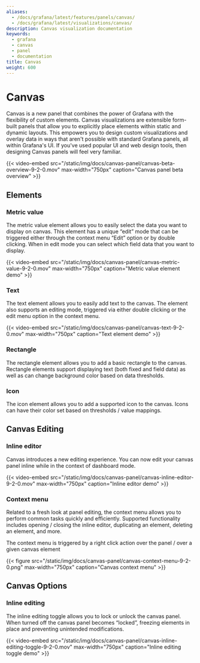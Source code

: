 ```yaml
---
aliases:
  - /docs/grafana/latest/features/panels/canvas/
  - /docs/grafana/latest/visualizations/canvas/
description: Canvas visualization documentation
keywords:
  - grafana
  - canvas
  - panel
  - documentation
title: Canvas
weight: 600
---
```


# Canvas

Canvas is a new panel that combines the power of Grafana with the flexibility of custom elements. Canvas visualizations are extensible form-built panels that allow you to explicitly place elements within static and dynamic layouts. This empowers you to design custom visualizations and overlay data in ways that aren't possible with standard Grafana panels, all within Grafana's UI. If you've used popular UI and web design tools, then designing Canvas panels will feel very familiar.

{{< video-embed src="/static/img/docs/canvas-panel/canvas-beta-overview-9-2-0.mov" max-width="750px" caption="Canvas panel beta overview" >}}

## Elements

### Metric value

The metric value element allows you to easily select the data you want to display on canvas. This element has a unique “edit” mode that can be triggered either through the context menu “Edit” option or by double clicking. When in edit mode you can select which field data that you want to display.

{{< video-embed src="/static/img/docs/canvas-panel/canvas-metric-value-9-2-0.mov" max-width="750px" caption="Metric value element demo" >}}

### Text

The text element allows you to easily add text to the canvas. The element also supports an editing mode, triggered via either double clicking or the edit menu option in the context menu.

{{< video-embed src="/static/img/docs/canvas-panel/canvas-text-9-2-0.mov" max-width="750px" caption="Text element demo" >}}

### Rectangle

The rectangle element allows you to add a basic rectangle to the canvas. Rectangle elements support displaying text (both fixed and field data) as well as can change background color based on data thresholds.

### Icon

The icon element allows you to add a supported icon to the canvas. Icons can have their color set based on thresholds / value mappings.

## Canvas Editing

### Inline editor

Canvas introduces a new editing experience. You can now edit your canvas panel inline while in the context of dashboard mode.

{{< video-embed src="/static/img/docs/canvas-panel/canvas-inline-editor-9-2-0.mov" max-width="750px" caption="Inline editor demo" >}}

### Context menu

Related to a fresh look at panel editing, the context menu allows you to perform common tasks quickly and efficiently. Supported functionality includes opening / closing the inline editor, duplicating an element, deleting an element, and more.

The context menu is triggered by a right click action over the panel / over a given canvas element

{{< figure src="/static/img/docs/canvas-panel/canvas-context-menu-9-2-0.png" max-width="750px" caption="Canvas context menu" >}}

## Canvas Options

### Inline editing

The inline editing toggle allows you to lock or unlock the canvas panel. When turned off the canvas panel becomes “locked”, freezing elements in place and preventing unintended modifications.

{{< video-embed src="/static/img/docs/canvas-panel/canvas-inline-editing-toggle-9-2-0.mov" max-width="750px" caption="Inline editing toggle demo" >}}
